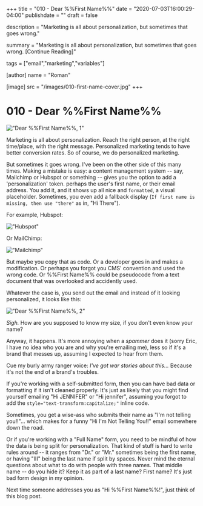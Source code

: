 +++
title = "010 - Dear %%First Name%%"
date = "2020-07-03T16:00:29-04:00"
publishdate = ""
draft = false

description = "Marketing is all about personalization, but sometimes that goes wrong."

summary = "Marketing is all about personalization, but sometimes that goes wrong. [Continue Reading]"

tags = ["email","marketing","variables"]

[author]
    name = "Roman"

[image]
    src = "/images/010-first-name-cover.jpg"
+++

# 010 - Dear %%First Name%%

!["Dear %%First Name%%, 1"](/images/010-first-name-2.jpg)

Marketing is all about personalization. Reach the right person, at the right time/place, with the right message. Personalized marketing tends to have better conversion rates. So of course, we do personalized marketing.

But sometimes it goes wrong. I've been on the other side of this many times. Making a mistake is easy: a content management system -- say, Mailchimp or Hubspot or something -- gives you the option to add a 'personalization' token. perhaps the user's first name, or their email address. You add it, and it shows up all nice and `formatted`, a visual placeholder. Sometimes, you even add a fallback display (`If first name is missing, then use "there"` as in, "Hi There").

For example, Hubspot:

!["Hubspot"](/images/010-personalize-templates.png)

Or MailChimp:

!["Mailchimp"](/images/010-mailchimp.png)

But maybe you copy that as code. Or a developer goes in and makes a modification. Or perhaps you forgot you CMS' convention and used the wrong code. Or %%First Name%% could be pseudocode from a text document that was overlooked and accidently used. 

Whatever the case is, you send out the email and instead of it looking personalized, it looks like this:

!["Dear %%First Name%%, 2"](/images/010-first-name-1.JPG)

_Sigh._ How are you supposed to know my size, if you don't even know your name?

Anyway, it happens. It's more annoying when a _spammer_ does it (sorry Eric, I have no idea who you are and why you're emailing me), less so if it's a brand that messes up, assuming I expected to hear from them.

Cue my burly army ranger voice: _I've got war stories about this..._ Because it's not the end of a brand's troubles. 

If you're working with a self-submitted form, then you can have bad data or formatting if it isn't cleaned properly. It's just as likely that you might find yourself emailing "Hi JENNIFER" or "Hi jennifer", assuming you forgot to add the `style="text-transform:capitalize;"` inline code. 

Sometimes, you get a wise-ass who submits their name as "I'm not telling you!!"... which makes for a funny "Hi I'm Not Telling You!!" email somewhere down the road.  

Or if you're working with a "Full Name" form, you need to be mindful of how the data is being split for personalization. That kind of stuff is hard to write rules around -- it ranges from "Dr." or "Mr." sometimes being the first name, or having "III" being the last name if split by spaces. Never mind the eternal questions about what to do with people with three names. That middle name -- do you hide it? Keep it as part of a last name? First name? It's just bad form design in my opinion.

Next time someone addresses you as "Hi %%First Name%%!", just think of this blog post. 

